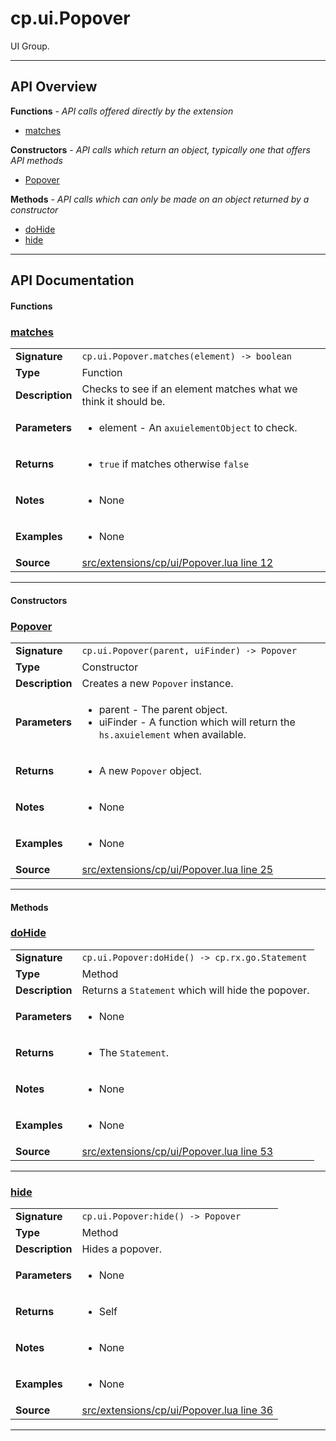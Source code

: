 # cp.ui.Popover

UI Group.

---

## API Overview
**Functions** - _API calls offered directly by the extension_
 * [matches](#matches)

**Constructors** - _API calls which return an object, typically one that offers API methods_
 * [Popover](#popover)

**Methods** - _API calls which can only be made on an object returned by a constructor_
 * [doHide](#dohide)
 * [hide](#hide)


---

## API Documentation

#### Functions


### [matches](#matches)

|                                             |                                                                                     |
| --------------------------------------------|-------------------------------------------------------------------------------------|
| **Signature**                               | `cp.ui.Popover.matches(element) -> boolean`                                                                    |
| **Type**                                    | Function                                                                     |
| **Description**                             | Checks to see if an element matches what we think it should be.                                                                     |
| **Parameters**                              | <ul><li>element - An `axuielementObject` to check.</li></ul> |
| **Returns**                                 | <ul><li>`true` if matches otherwise `false`</li></ul>          |
| **Notes**                                   | <ul><li>None</li></ul> |
| **Examples**                                | <ul><li>None</li></ul> |
| **Source**                                  | [src/extensions/cp/ui/Popover.lua line 12](https://github.com/CommandPost/CommandPost/blob/develop/src/extensions/cp/ui/Popover.lua#L12) |

---

#### Constructors


### [Popover](#popover)

|                                             |                                                                                     |
| --------------------------------------------|-------------------------------------------------------------------------------------|
| **Signature**                               | `cp.ui.Popover(parent, uiFinder) -> Popover`                                                                    |
| **Type**                                    | Constructor                                                                     |
| **Description**                             | Creates a new `Popover` instance.                                                                     |
| **Parameters**                              | <ul><li>parent - The parent object.</li><li>uiFinder - A function which will return the `hs.axuielement` when available.</li></ul> |
| **Returns**                                 | <ul><li>A new `Popover` object.</li></ul>          |
| **Notes**                                   | <ul><li>None</li></ul> |
| **Examples**                                | <ul><li>None</li></ul> |
| **Source**                                  | [src/extensions/cp/ui/Popover.lua line 25](https://github.com/CommandPost/CommandPost/blob/develop/src/extensions/cp/ui/Popover.lua#L25) |

---

#### Methods


### [doHide](#dohide)

|                                             |                                                                                     |
| --------------------------------------------|-------------------------------------------------------------------------------------|
| **Signature**                               | `cp.ui.Popover:doHide() -> cp.rx.go.Statement`                                                                    |
| **Type**                                    | Method                                                                     |
| **Description**                             | Returns a `Statement` which will hide the popover.                                                                     |
| **Parameters**                              | <ul><li>None</li></ul> |
| **Returns**                                 | <ul><li>The `Statement`.</li></ul>          |
| **Notes**                                   | <ul><li>None</li></ul> |
| **Examples**                                | <ul><li>None</li></ul> |
| **Source**                                  | [src/extensions/cp/ui/Popover.lua line 53](https://github.com/CommandPost/CommandPost/blob/develop/src/extensions/cp/ui/Popover.lua#L53) |

---


### [hide](#hide)

|                                             |                                                                                     |
| --------------------------------------------|-------------------------------------------------------------------------------------|
| **Signature**                               | `cp.ui.Popover:hide() -> Popover`                                                                    |
| **Type**                                    | Method                                                                     |
| **Description**                             | Hides a popover.                                                                     |
| **Parameters**                              | <ul><li>None</li></ul> |
| **Returns**                                 | <ul><li>Self</li></ul>          |
| **Notes**                                   | <ul><li>None</li></ul> |
| **Examples**                                | <ul><li>None</li></ul> |
| **Source**                                  | [src/extensions/cp/ui/Popover.lua line 36](https://github.com/CommandPost/CommandPost/blob/develop/src/extensions/cp/ui/Popover.lua#L36) |

---

